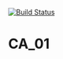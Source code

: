 [![Build Status](https://travis-ci.com/CecilieLNielsen/CA_01.svg?branch=master)](https://travis-ci.com/CecilieLNielsen/CA_01)

# CA_01
